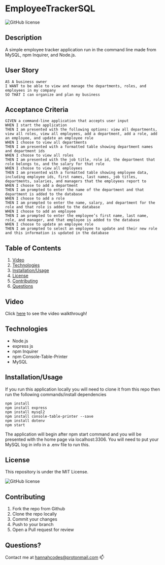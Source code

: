 # EmployeeTrackerSQL

![GitHub license](https://img.shields.io/badge/license-MIT-blue.svg)

## Description

A simple employee tracker application run in the command line made from MySQL, npm Inquirer, and Node.js.

## User Story
 
```
AS A business owner
I WANT to be able to view and manage the departments, roles, and employees in my company
SO THAT I can organize and plan my business
```

## Acceptance Criteria 

```
GIVEN a command-line application that accepts user input
WHEN I start the application
THEN I am presented with the following options: view all departments, view all roles, view all employees, add a department, add a role, add an employee, and update an employee role
WHEN I choose to view all departments
THEN I am presented with a formatted table showing department names and department ids
WHEN I choose to view all roles
THEN I am presented with the job title, role id, the department that role belongs to, and the salary for that role
WHEN I choose to view all employees
THEN I am presented with a formatted table showing employee data, including employee ids, first names, last names, job titles, departments, salaries, and managers that the employees report to
WHEN I choose to add a department
THEN I am prompted to enter the name of the department and that department is added to the database
WHEN I choose to add a role
THEN I am prompted to enter the name, salary, and department for the role and that role is added to the database
WHEN I choose to add an employee
THEN I am prompted to enter the employee’s first name, last name, role, and manager, and that employee is added to the database
WHEN I choose to update an employee role
THEN I am prompted to select an employee to update and their new role and this information is updated in the database 

```

## Table of Contents
1. [Video](##Video)
2. [Technologies](##Technologies)
3. [Installation/Usage](##Installation/Usage)
4. [License](##License)
5. [Contributing](##Contributing)
6. [Questions](##Questions)


## Video

Click [here](https://drive.google.com/file/d/1arT0cE2JPkSdhy_z62KUGNMt_O85MmXe/view?usp=sharing) to see the video walkthrough! 


## Technologies

* Node.js
* express js
* npm Inquirer
* npm Console-Table-Printer
* MySQL

## Installation/Usage

If you run this application locally you will need to clone it from this repo then run the following commands/install dependencies

```
npm install
npm install express
npm install mysql2
npm install console-table-printer --save
npm install dotenv
npm start
```

The application will begin after npm start command and you will be presented with the home page via localhost:3306. You will need to put your MySQL log in info in a .env file to run this.

## License

This repository is under the MIT License.

![GitHub license](https://img.shields.io/badge/license-MIT-blue.svg)

## Contributing

1. Fork the repo from Github
2. Clone the repo locally
3. Commit your changes
4. Push to your branch
5. Open a Pull request for review

## Questions?

Contact me at hannahcodes@protonmail.com 📫

